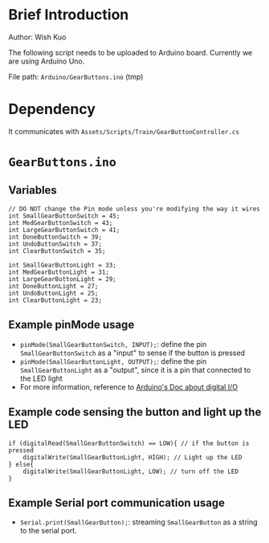 # Brief Introduction
Author: Wish Kuo

The following script needs to be uploaded to Arduino board. Currently we are using Arduino Uno.

File path: `Arduino/GearButtons.ino` (tmp)

# Dependency
It communicates with `Assets/Scripts/Train/GearButtonController.cs`

# `GearButtons.ino`
## Variables
```Arduino
// DO NOT change the Pin mode unless you're modifying the way it wires
int SmallGearButtonSwitch = 45; 
int MedGearButtonSwitch = 43; 
int LargeGearButtonSwitch = 41; 
int DoneButtonSwitch = 39; 
int UndoButtonSwitch = 37; 
int ClearButtonSwitch = 35; 

int SmallGearButtonLight = 33; 
int MedGearButtonLight = 31; 
int LargeGearButtonLight = 29; 
int DoneButtonLight = 27; 
int UndoButtonLight = 25; 
int ClearButtonLight = 23; 
```

## Example pinMode usage
- `pinMode(SmallGearButtonSwitch, INPUT);`: define the pin `SmallGearButtonSwitch` as a  "input" to sense if the button is pressed
- `pinMode(SmallGearButtonLight, OUTPUT);`: define the pin `SmallGearButtonLight` as a  "output", since it is a pin that connected to the LED light
- For more information, reference to [Arduino's Doc about digital I/O](https://www.arduino.cc/reference/en/language/functions/digital-io/pinmode/)

## Example code sensing the button and light up the LED
```Arduino
if (digitalRead(SmallGearButtonSwitch) == LOW){ // if the button is pressed
    digitalWrite(SmallGearButtonLight, HIGH); // Light up the LED
} else{
    digitalWrite(SmallGearButtonLight, LOW); // turn off the LED
}
```

## Example Serial port communication usage
-  `Serial.print(SmallGearButton);`: streaming `SmallGearButton` as a string to the serial port.
